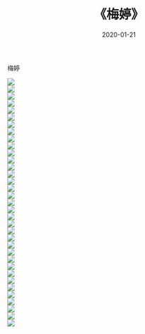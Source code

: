 ﻿---
layout: post
title:  《梅婷》
date:   2020-01-21
img: http://pic.660000.xyz/1:/壁纸/明星魅力/华人明星/梅婷/000.jpg
categories: [美女, 清纯, 唯美]
---

梅婷

 ![](http://pic.660000.xyz/1:/壁纸/明星魅力/华人明星/梅婷/001.jpg) <br>![](http://pic.660000.xyz/1:/壁纸/明星魅力/华人明星/梅婷/002.jpg) <br>![](http://pic.660000.xyz/1:/壁纸/明星魅力/华人明星/梅婷/003.jpg) <br>![](http://pic.660000.xyz/1:/壁纸/明星魅力/华人明星/梅婷/004.jpg) <br>![](http://pic.660000.xyz/1:/壁纸/明星魅力/华人明星/梅婷/005.jpg) <br>![](http://pic.660000.xyz/1:/壁纸/明星魅力/华人明星/梅婷/006.jpg) <br>![](http://pic.660000.xyz/1:/壁纸/明星魅力/华人明星/梅婷/007.jpg) <br>![](http://pic.660000.xyz/1:/壁纸/明星魅力/华人明星/梅婷/008.jpg) <br>![](http://pic.660000.xyz/1:/壁纸/明星魅力/华人明星/梅婷/009.jpg) <br>![](http://pic.660000.xyz/1:/壁纸/明星魅力/华人明星/梅婷/010.jpg) <br>![](http://pic.660000.xyz/1:/壁纸/明星魅力/华人明星/梅婷/011.jpg) <br>![](http://pic.660000.xyz/1:/壁纸/明星魅力/华人明星/梅婷/012.jpg) <br>![](http://pic.660000.xyz/1:/壁纸/明星魅力/华人明星/梅婷/013.jpg) <br>![](http://pic.660000.xyz/1:/壁纸/明星魅力/华人明星/梅婷/014.jpg) <br>![](http://pic.660000.xyz/1:/壁纸/明星魅力/华人明星/梅婷/015.jpg) <br>![](http://pic.660000.xyz/1:/壁纸/明星魅力/华人明星/梅婷/016.jpg) <br>![](http://pic.660000.xyz/1:/壁纸/明星魅力/华人明星/梅婷/017.jpg) <br>![](http://pic.660000.xyz/1:/壁纸/明星魅力/华人明星/梅婷/018.jpg) <br>![](http://pic.660000.xyz/1:/壁纸/明星魅力/华人明星/梅婷/019.jpg) <br>![](http://pic.660000.xyz/1:/壁纸/明星魅力/华人明星/梅婷/020.jpg) <br>![](http://pic.660000.xyz/1:/壁纸/明星魅力/华人明星/梅婷/021.jpg) <br>![](http://pic.660000.xyz/1:/壁纸/明星魅力/华人明星/梅婷/022.jpg) <br>![](http://pic.660000.xyz/1:/壁纸/明星魅力/华人明星/梅婷/023.jpg) <br>![](http://pic.660000.xyz/1:/壁纸/明星魅力/华人明星/梅婷/024.jpg) <br>![](http://pic.660000.xyz/1:/壁纸/明星魅力/华人明星/梅婷/025.jpg) <br>![](http://pic.660000.xyz/1:/壁纸/明星魅力/华人明星/梅婷/026.jpg) <br>![](http://pic.660000.xyz/1:/壁纸/明星魅力/华人明星/梅婷/027.jpg) <br>![](http://pic.660000.xyz/1:/壁纸/明星魅力/华人明星/梅婷/028.jpg) <br>![](http://pic.660000.xyz/1:/壁纸/明星魅力/华人明星/梅婷/029.jpg) <br>![](http://pic.660000.xyz/1:/壁纸/明星魅力/华人明星/梅婷/030.jpg) <br>![](http://pic.660000.xyz/1:/壁纸/明星魅力/华人明星/梅婷/031.jpg) <br>![](http://pic.660000.xyz/1:/壁纸/明星魅力/华人明星/梅婷/032.jpg) <br>![](http://pic.660000.xyz/1:/壁纸/明星魅力/华人明星/梅婷/033.jpg) <br>![](http://pic.660000.xyz/1:/壁纸/明星魅力/华人明星/梅婷/034.jpg) <br>![](http://pic.660000.xyz/1:/壁纸/明星魅力/华人明星/梅婷/035.jpg) <br>